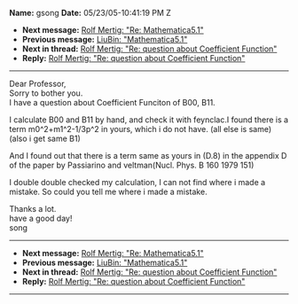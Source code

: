 **Name:** gsong
**Date:** 05/23/05-10:41:19 PM Z

  - **Next message:** [Rolf Mertig: "Re: Mathematica5.1"](0276.html)
  - **Previous message:** [LiuBin: "Mathematica5.1"](0274.html)
  - **Next in thread:** [Rolf Mertig: "Re: question about Coefficient
    Function"](0277.html)
  - **Reply:** [Rolf Mertig: "Re: question about Coefficient
    Function"](0277.html)

-----

Dear Professor,  
Sorry to bother you.  
I have a question about Coefficient Funciton of B00, B11.  

I calculate B00 and B11 by hand, and check it with feynclac.I found
there is a term m0^2+m1^2-1/3p^2 in yours, which i do not have. (all
else is same)(also i get same B1)  

And I found out that there is a term same as yours in (D.8) in the
appendix D of the paper by Passiarino and veltman(Nucl. Phys. B 160 1979
151)  

I double double checked my calculation, I can not find where i made a
mistake. So could you tell me where i made a mistake.  

Thanks a lot.  
have a good day\!  
song  

-----

  - **Next message:** [Rolf Mertig: "Re: Mathematica5.1"](0276.html)
  - **Previous message:** [LiuBin: "Mathematica5.1"](0274.html)
  - **Next in thread:** [Rolf Mertig: "Re: question about Coefficient
    Function"](0277.html)
  - **Reply:** [Rolf Mertig: "Re: question about Coefficient
    Function"](0277.html)

-----

